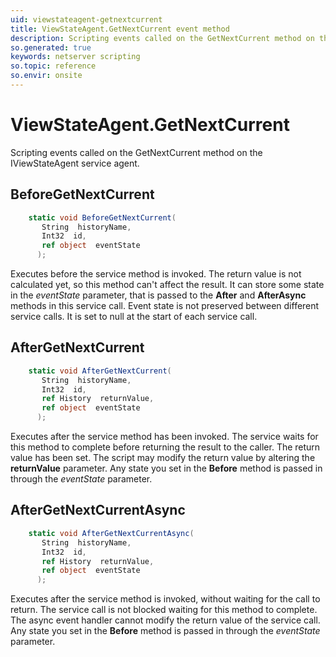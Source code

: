 ```yaml
---
uid: viewstateagent-getnextcurrent
title: ViewStateAgent.GetNextCurrent event method
description: Scripting events called on the GetNextCurrent method on the ViewStateAgent service agent.
so.generated: true
keywords: netserver scripting
so.topic: reference
so.envir: onsite
---
```

# ViewStateAgent.GetNextCurrent

Scripting events called on the <see cref='M:IViewStateAgent.GetNextCurrent'>GetNextCurrent</see> method on the <see cref='IViewStateAgent'>IViewStateAgent</see>  service agent.

## BeforeGetNextCurrent
```cs
    static void BeforeGetNextCurrent(
       String  historyName,
       Int32  id,
       ref object  eventState
      );
```
Executes before the service method is invoked.
The return value is not calculated yet, so this method can't affect the result.
It can store some state in the *eventState* parameter, that is passed to the **After** and **AfterAsync** methods in this service call.
Event state is not preserved between different service calls. It is set to null at the start of each service call.
## AfterGetNextCurrent
```cs
    static void AfterGetNextCurrent(
       String  historyName,
       Int32  id,
       ref History  returnValue,
       ref object  eventState
      );
```
Executes after the service method has been invoked. The service waits for this method to complete before returning the result to the caller.
The return value has been set. The script may modify the return value by altering the **returnValue** parameter.
Any state you set in the **Before** method is passed in through the *eventState* parameter.
## AfterGetNextCurrentAsync
```cs
    static void AfterGetNextCurrentAsync(
       String  historyName,
       Int32  id,
       ref History  returnValue,
       ref object  eventState
      );
```
Executes after the service method is invoked, without waiting for the call to return.
The service call is not blocked waiting for this method to complete.
The async event handler cannot modify the return value of the service call.
Any state you set in the **Before** method is passed in through the *eventState* parameter.

